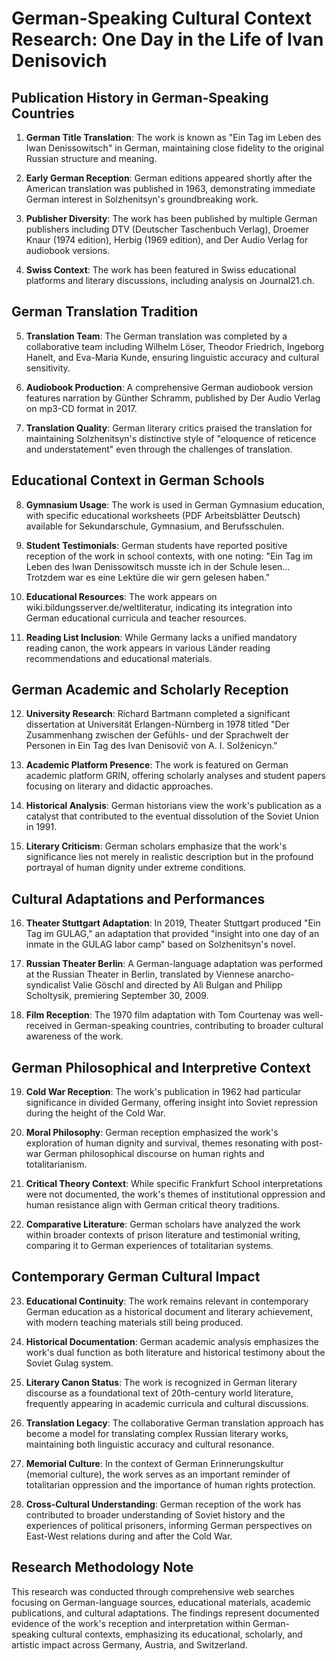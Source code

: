 # German-Speaking Cultural Context Research: One Day in the Life of Ivan Denisovich

## Publication History in German-Speaking Countries

1. **German Title Translation**: The work is known as "Ein Tag im Leben des Iwan Denissowitsch" in German, maintaining close fidelity to the original Russian structure and meaning.

2. **Early German Reception**: German editions appeared shortly after the American translation was published in 1963, demonstrating immediate German interest in Solzhenitsyn's groundbreaking work.

3. **Publisher Diversity**: The work has been published by multiple German publishers including DTV (Deutscher Taschenbuch Verlag), Droemer Knaur (1974 edition), Herbig (1969 edition), and Der Audio Verlag for audiobook versions.

4. **Swiss Context**: The work has been featured in Swiss educational platforms and literary discussions, including analysis on Journal21.ch.

## German Translation Tradition

5. **Translation Team**: The German translation was completed by a collaborative team including Wilhelm Löser, Theodor Friedrich, Ingeborg Hanelt, and Eva-Maria Kunde, ensuring linguistic accuracy and cultural sensitivity.

6. **Audiobook Production**: A comprehensive German audiobook version features narration by Günther Schramm, published by Der Audio Verlag on mp3-CD format in 2017.

7. **Translation Quality**: German literary critics praised the translation for maintaining Solzhenitsyn's distinctive style of "eloquence of reticence and understatement" even through the challenges of translation.

## Educational Context in German Schools

8. **Gymnasium Usage**: The work is used in German Gymnasium education, with specific educational worksheets (PDF Arbeitsblätter Deutsch) available for Sekundarschule, Gymnasium, and Berufsschulen.

9. **Student Testimonials**: German students have reported positive reception of the work in school contexts, with one noting: "Ein Tag im Leben des Iwan Denissowitsch musste ich in der Schule lesen... Trotzdem war es eine Lektüre die wir gern gelesen haben."

10. **Educational Resources**: The work appears on wiki.bildungsserver.de/weltliteratur, indicating its integration into German educational curricula and teacher resources.

11. **Reading List Inclusion**: While Germany lacks a unified mandatory reading canon, the work appears in various Länder reading recommendations and educational materials.

## German Academic and Scholarly Reception

12. **University Research**: Richard Bartmann completed a significant dissertation at Universität Erlangen-Nürnberg in 1978 titled "Der Zusammenhang zwischen der Gefühls- und der Sprachwelt der Personen in Ein Tag des Ivan Denisovič von A. I. Solženicyn."

13. **Academic Platform Presence**: The work is featured on German academic platform GRIN, offering scholarly analyses and student papers focusing on literary and didactic approaches.

14. **Historical Analysis**: German historians view the work's publication as a catalyst that contributed to the eventual dissolution of the Soviet Union in 1991.

15. **Literary Criticism**: German scholars emphasize that the work's significance lies not merely in realistic description but in the profound portrayal of human dignity under extreme conditions.

## Cultural Adaptations and Performances

16. **Theater Stuttgart Adaptation**: In 2019, Theater Stuttgart produced "Ein Tag im GULAG," an adaptation that provided "insight into one day of an inmate in the GULAG labor camp" based on Solzhenitsyn's novel.

17. **Russian Theater Berlin**: A German-language adaptation was performed at the Russian Theater in Berlin, translated by Viennese anarcho-syndicalist Valie Göschl and directed by Ali Bulgan and Philipp Scholtysik, premiering September 30, 2009.

18. **Film Reception**: The 1970 film adaptation with Tom Courtenay was well-received in German-speaking countries, contributing to broader cultural awareness of the work.

## German Philosophical and Interpretive Context

19. **Cold War Reception**: The work's publication in 1962 had particular significance in divided Germany, offering insight into Soviet repression during the height of the Cold War.

20. **Moral Philosophy**: German reception emphasized the work's exploration of human dignity and survival, themes resonating with post-war German philosophical discourse on human rights and totalitarianism.

21. **Critical Theory Context**: While specific Frankfurt School interpretations were not documented, the work's themes of institutional oppression and human resistance align with German critical theory traditions.

22. **Comparative Literature**: German scholars have analyzed the work within broader contexts of prison literature and testimonial writing, comparing it to German experiences of totalitarian systems.

## Contemporary German Cultural Impact

23. **Educational Continuity**: The work remains relevant in contemporary German education as a historical document and literary achievement, with modern teaching materials still being produced.

24. **Historical Documentation**: German academic analysis emphasizes the work's dual function as both literature and historical testimony about the Soviet Gulag system.

25. **Literary Canon Status**: The work is recognized in German literary discourse as a foundational text of 20th-century world literature, frequently appearing in academic curricula and cultural discussions.

26. **Translation Legacy**: The collaborative German translation approach has become a model for translating complex Russian literary works, maintaining both linguistic accuracy and cultural resonance.

27. **Memorial Culture**: In the context of German Erinnerungskultur (memorial culture), the work serves as an important reminder of totalitarian oppression and the importance of human rights protection.

28. **Cross-Cultural Understanding**: German reception of the work has contributed to broader understanding of Soviet history and the experiences of political prisoners, informing German perspectives on East-West relations during and after the Cold War.

## Research Methodology Note

This research was conducted through comprehensive web searches focusing on German-language sources, educational materials, academic publications, and cultural adaptations. The findings represent documented evidence of the work's reception and interpretation within German-speaking cultural contexts, emphasizing its educational, scholarly, and artistic impact across Germany, Austria, and Switzerland.